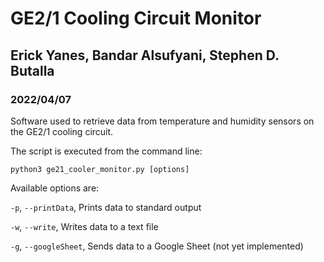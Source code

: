 # GE2/1 Cooling Circuit Monitor
## Erick Yanes, Bandar Alsufyani, Stephen D. Butalla
### 2022/04/07

Software used to retrieve data from temperature and humidity sensors on the GE2/1 cooling circuit.

The script is executed from the command line:

`python3 ge21_cooler_monitor.py [options]`

Available options are:

`-p`, `--printData`, Prints data to standard output

`-w`, `--write`, Writes data to a text file

`-g`, `--googleSheet`, Sends data to a Google Sheet (not yet implemented)
    
